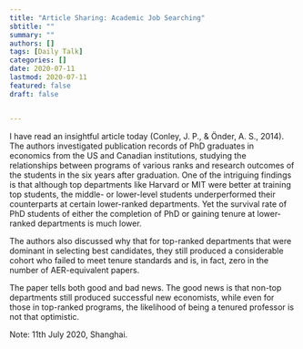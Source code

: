 ```yaml
---
title: "Article Sharing: Academic Job Searching"
sbtitle: ""
summary: ""
authors: []
tags: [Daily Talk]
categories: []
date: 2020-07-11
lastmod: 2020-07-11
featured: false
draft: false


---
```


I have read an insightful article today (Conley, J. P., & Önder, A. S., 2014). The authors investigated publication records of PhD graduates in economics from the US and Canadian institutions, studying the relationships between programs of various ranks and research outcomes of the students in the six years after graduation. One of the intriguing findings is that although top departments like Harvard or MIT were better at training top students, the middle- or lower-level students underperformed their counterparts at certain lower-ranked departments. Yet the survival rate of PhD students of either the completion of PhD or gaining tenure at lower-ranked departments is much lower.

The authors also discussed why that for top-ranked departments that were dominant in selecting best candidates, they still produced a considerable cohort who failed to meet tenure standards and is, in fact, zero in the number of AER-equivalent papers.

The paper tells both good and bad news. The good news is that non-top departments still produced successful new economists, while even for those in top-ranked programs, the likelihood of being a tenured professor is not that optimistic.

Note: 11th July 2020, Shanghai.
